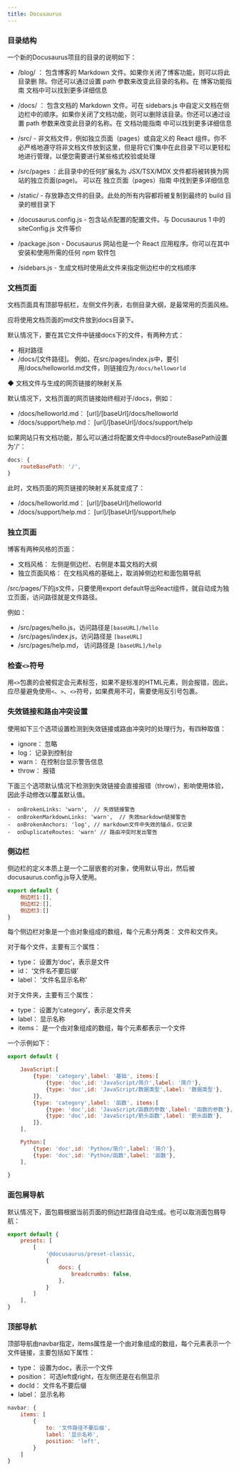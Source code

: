 ```yaml
---
title: Docusaurus
---
```

###  目录结构

一个新的Docusaurus项目的目录的说明如下：

-  /blog/ ： 包含博客的 Markdown 文件。如果你关闭了博客功能，则可以将此目录删
除。你还可以通过设置 path 参数来改变此目录的名称。在 博客功能指南 文档中可以找到更多详细信息

-  /docs/ ： 包含文档的 Markdown 文件。可在 sidebars.js 中自定义文档在侧边栏中的顺序。如果你关闭了文档功能，则可以删除该目录。你还可以通过设置 path 参数来改变此目录的名称。在 文档功能指南 中可以找到更多详细信息

-  /src/ - 非文档文件，例如独立页面（pages）或自定义的 React 组件。你不必严格地遵守将非文档文件放到这里，但是将它们集中在此目录下可以更轻松地进行管理，以便您需要进行某些格式校验或处理

-  /src/pages ：此目录中的任何扩展名为 JSX/TSX/MDX 文件都将被转换为网站的独立页面(page)。 可以在 独立页面（pages）指南 中找到更多详细信息

-  /static/ - 存放静态文件的目录。此处的所有内容都将被复制到最终的 build 目录的根目录下

-  /docusaurus.config.js - 包含站点配置的配置文件。与 Docusaurus 1 中的 siteConfig.js 文件等价

-  /package.json - Docusaurus 网站也是一个 React 应用程序。你可以在其中安装和使用所需的任何 npm 软件包

-  /sidebars.js - 生成文档时使用此文件来指定侧边栏中的文档顺序

###  文档页面

文档页面具有顶部导航栏，左侧文件列表，右侧目录大纲，是最常用的页面风格。

应将使用文档页面的md文件放到docs目录下。

默认情况下，要在其它文件中链接docs下的文件，有两种方式：
-  相对路径
-  /docs/[文件路径]。 例如，在src/pages/index.js中，要引用/docs/helloworld.md文件，则链接应为`/docs/helloworld`

◆  文档文件与生成的网页链接的映射关系

默认情况下，文档页面的网页链接始终相对于/docs，例如：
-  /docs/helloworld.md：  [url]/[baseUrl]/docs/helloworld
-  /docs/support/help.md： [url]/[baseUrl]/docs/support/help

如果网站只有文档功能，那么可以通过将配置文件中docs的routeBasePath设置为'/'：

```js
docs: {
    routeBasePath: '/',
}
```

此时，文档页面的网页链接的映射关系就变成了：
-  /docs/helloworld.md：  [url]/[baseUrl]/helloworld
-  /docs/support/help.md： [url]/[baseUrl]/support/help





###  独立页面

博客有两种风格的页面：
-  文档风格： 左侧是侧边栏、右侧是本篇文档的大纲
-  独立页面风格： 在文档风格的基础上，取消掉侧边栏和面包屑导航

/src/pages/下的js文件，只要使用export default导出React组件，就自动成为独立页面，访问路径就是文件路径。

例如：
-  /src/pages/hello.js，访问路径是` [baseURL]/hello `
-  /src/pages/index.js，访问路径是 `[baseURL]`
-  /src/pages/help.md， 访问路径是 `[baseURL]/help`

###  检查`<>`符号

用`<>`包裹的会被假定会元素标签，如果不是标准的HTML元素，则会报错，因此，应尽量避免使用`<`、`>`、`<>`符号，如果费用不可，需要使用反引号包裹。

###  失效链接和路由冲突设置

使用如下三个选项设置检测到失效链接或路由冲突时的处理行为，有四种取值：
-  ignore： 忽略
-  log： 记录到控制台
-  warn： 在控制台显示警告信息
-  throw： 报错

下面三个选项默认情况下检测到失效链接会直接报错（throw），影响使用体验，因此手动修改以覆盖默认值。

```
-  onBrokenLinks: 'warn',  // 失效链接警告  
-  onBrokenMarkdownLinks: 'warn',  // 失效markdown链接警告
-  onBrokenAnchors: 'log', // markdown文件中失效的锚点，仅记录
-  onDuplicateRoutes: 'warn' // 路由冲突时发出警告
```

### 侧边栏

侧边栏的定义本质上是一个二层嵌套的对象，使用默认导出，然后被docusaurus.config.js导入使用。

```js
export default {
    侧边栏1:[],
    侧边栏2:[],
    侧边栏3:[]
}
```

每个侧边栏对象是一个由对象组成的数组，每个元素分两类： 文件和文件夹。

对于每个文件，主要有三个属性：
-  type： 设置为‘doc’，表示是文件
-  id： ‘文件名不要后缀’
-  label： ‘文件名显示名称’

对于文件夹，主要有三个属性：
-  type： 设置为‘category’，表示是文件夹
-  label： 显示名称
-  items： 是一个由对象组成的数组，每个元素都表示一个文件


一个示例如下：

```js
export default {

    JavaScript:[
        {type: 'category',label: '基础', items:[
            {type: 'doc',id: 'JavaScript/简介',label: '简介'},
            {type: 'doc',id: 'JavaScript/数据类型',label: '数据类型'},
        ]},
        {type: 'category',label: '函数', items:[
            {type: 'doc',id: 'JavaScript/函数的参数',label: '函数的参数'},
            {type: 'doc',id: 'JavaScript/箭头函数',label: '箭头函数'},
        ]},
    ],

    Python:[
        {type: 'doc',id: 'Python/简介',label: '简介'},
        {type: 'doc',id: 'Python/函数',label: '函数'},
    ],
   
}
```

###  面包屑导航

默认情况下，面包屑根据当前页面的侧边栏路径自动生成。也可以取消面包屑导航：

```js
export default {
    presets: [
        [
            '@docusaurus/preset-classic,
            {
                docs: {
                    breadcrumbs: false,
                },
            }
        ]
    ],
}

```


### 顶部导航

顶部导航由navbar指定，items属性是一个由对象组成的数组，每个元素表示一个文件链接，主要包括如下属性：
-  type： 设置为doc，表示一个文件
-  position： 可选left或right，在左侧还是在右侧显示
-  docId： 文件名不要后缀
-  label： 显示名称

```js
navbar: {
    items: [
        {
            to: '文件路径不要后缀',
            label: '显示名称',
            position: 'left',
        }
    ]
}
```